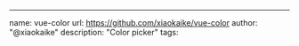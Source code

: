---
name: vue-color
url: https://github.com/xiaokaike/vue-color
author: "@xiaokaike"
description: "Color picker"
tags: